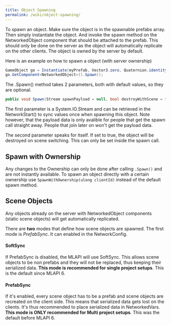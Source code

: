 ```yaml
---
title: Object Spawning
permalink: /wiki/object-spawning/
---
```


To spawn an object. Make sure the object is in the spawnable prefabs array. Then simply instantiate the object. And 
invoke the spawn method on the NetworkedObject component that should be attached to the prefab. This should only be done on the server as the object will automatically replicate on the other clients. The object is owned by the server by default.

Here is an example on how to spawn a object (with server ownership)
```csharp
GameObject go = Instantiate(myPrefab, Vector3.zero, Quaternion.identity);
go.GetComponent<NetworkedObject>().Spawn();
```

The .Spawn() method takes 2 parameters, both with default values, so they are optional.
```csharp
public void Spawn(Stream spawnPayload = null, bool destroyWithScene = false);
```
The first parameter is a System.IO.Stream and can be retrieved in the NetworkStart() to sync values once when spawning this object. Note however, that the payload data is only avalible for people that get the spawn call straight away. People that join later on won't get the payload data.

The second parameter speaks for itself. If set to true, the object will be destroyed on scene switching. This can only be set inside the spawn call.

## Spawn with Ownership
Any changes to the Ownership can only be done after calling ```.Spawn()``` and are not instantly available. To spawn an object directly with a certain ownership use ```SpawnWithOwnership(ulong clientId)``` instead of the default spawn method. 

## Scene Objects
Any objects already on the server with NetworkedObject components (static scene objects) will get automatically replicated. 

There are **two** modes that define how scene objects are spawned. The first mode is *PrefabSync*. It can enabled in the NetworkConfig.

#### SoftSync
If PrefabSync is disabled, the MLAPI will use SoftSync. This allows scene objects to be non prefabs and they will not be replaced, thus keeping their serialized data. **This mode is recommended for single project setups**. This is the default since MLAPI 6.

#### PrefabSync
If it's enabled, every scene object has to be a prefab and scene objects are recreated on the client side. This means that serialized data gets lost on the clients. It's thus recommended to place serialized data in NetworkedVars. **This mode is ONLY recommended for Multi project setups**. This was the default before MLAPI 6.
